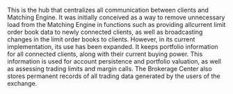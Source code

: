 This is the hub that centralizes all communication between clients and Matching Engine. It was initially conceived as a way to remove unnecessary load from the Matching Engine in functions such as providing allcurrent limit order book data to newly connected clients, as well as broadcasting changes in the limit order books to clients. However, in its current implementation, its use has been expanded. It keeps portfolio information for all connected clients, along with their current buying power. This information is used for account persistence and portfolio valuation, as well as assessing trading limits and margin calls. The Brokerage Center also stores permanent records of all trading data generated by the users of the exchange.
